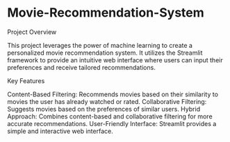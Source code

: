 # Movie-Recommendation-System
Project Overview

This project leverages the power of machine learning to create a personalized movie recommendation system. It utilizes the Streamlit framework to provide an intuitive web interface where users can input their preferences and receive tailored recommendations.

Key Features

Content-Based Filtering: Recommends movies based on their similarity to movies the user has already watched or rated.
Collaborative Filtering: Suggests movies based on the preferences of similar users.
Hybrid Approach: Combines content-based and collaborative filtering for more accurate recommendations.
User-Friendly Interface: Streamlit provides a simple and interactive web interface.
